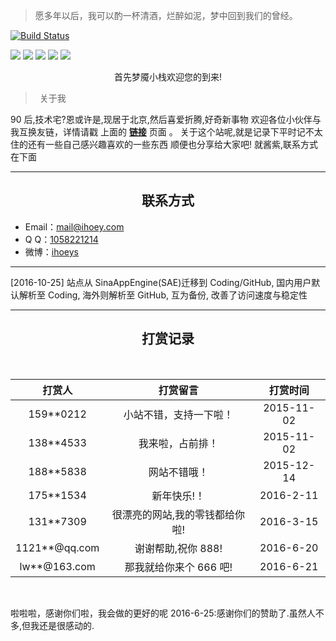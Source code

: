 <blockquote class="blockquote-center">愿多年以后，我可以酌一杯清酒，烂醉如泥，梦中回到我们的曾经。</blockquote>

[![Build Status](https://travis-ci.org/ihoey/blog.svg?branch=hexo)](https://travis-ci.org/ihoey/blog)

[![](https://img.shields.io/badge/language-JavaScript-blue.svg?style=flat-square)](https://github.com/ihoey)
[![](https://img.shields.io/badge/license-MIT-green.svg?style=flat-square)](https://github.com/ihoey)
[![](https://img.shields.io/badge/github-ihoey-orange.svg?style=flat-square)](https://github.com/ihoey)
[![](https://img.shields.io/badge/QQ-✘д✘ヽゝだよ-red.svg?style=flat-square)](http://wpa.qq.com/msgrd?v=3&uin=1058221214&site=qq&menu=yes)
[![](https://img.shields.io/badge/blog-ihoey-ff69b4.svg?style=flat-square)](https://blog.ihoey.com)

<center>首先梦魇小栈欢迎您的到来!</center>

> <p style="text-indent: .5em; margin-bottom: 10px;">关于我</p>

90 后,技术宅?恩或许是,现居于北京,然后喜爱折腾,好奇新事物
欢迎各位小伙伴与我互换友链，详情请戳 上面的 <a href="/links"><b>链接</b></a> 页面 。
关于这个站呢,就是记录下平时记不太住的还有一些自己感兴趣喜欢的一些东西
顺便也分享给大家吧!
就酱紫,联系方式在下面

---

<center> <h2>联系方式</h2> </center>

- Email：<a href="https://mail.qq.com/cgi-bin/qm_share?t=qm_mailme&email=mail@ihoey.com">mail@ihoey.com</a>
- Q Q：<a href="http://wpa.qq.com/msgrd?v=3&uin=1058221214&site=qq&menu=yes">1058221214</a>
- 微博：<a href="http://weibo.com/hy951121">ihoeys</a>

---

[2016-10-25] 站点从 SinaAppEngine(SAE)迁移到 Coding/GitHub, 国内用户默认解析至 Coding, 海外则解析至 GitHub, 互为备份, 改善了访问速度与稳定性

---

<center> <h2>打赏记录</h2> </center><br>

|     打赏人      |            打赏留言            |  打赏时间  |
| :-------------: | :----------------------------: | :--------: |
|   159\*\*0212   |     小站不错，支持一下啦！     | 2015-11-02 |
|   138\*\*4533   |        我来啦，占前排！        | 2015-11-02 |
|   188\*\*5838   |          网站不错哦！          | 2015-12-14 |
|   175\*\*1534   |          新年快乐!！           | 2016-2-11  |
|   131\*\*7309   | 很漂亮的网站,我的零钱都给你啦! | 2016-3-15  |
| 1121\*\*@qq.com |       谢谢帮助,祝你 888!       | 2016-6-20  |
| lw\*\*@163.com  |     那我就给你来个 666 吧!     | 2016-6-21  |

<br>

啦啦啦，感谢你们啦，我会做的更好的呢
2016-6-25:感谢你们的赞助了.虽然人不多,但我还是很感动的.
